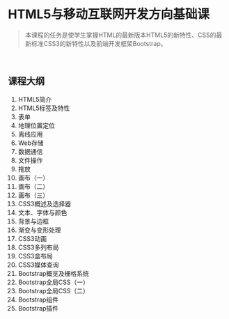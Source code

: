 # HTML5与移动互联网开发方向基础课

> 本课程的任务是使学生掌握HTML的最新版本HTML5的新特性、CSS的最新标准CSS3的新特性以及前端开发框架Bootstrap。

&nbsp;

## 课程大纲

1. HTML5简介
2. HTML5标签及特性
3. 表单
4. 地理位置定位
5. 离线应用
6. Web存储
7. 数据通信
8. 文件操作
9. 拖放
10. 画布（一）
11. 画布（二）
12. 画布（三）
13. CSS3概述及选择器
14. 文本、字体与颜色
15. 背景与边框
16. 渐变与变形处理
17. CSS3动画
18. CSS3多列布局
19. CSS3盒布局
20. CSS3媒体查询
21. Bootstrap概览及栅格系统
22. Bootstrap全局CSS（一）
23. Bootstrap全局CSS（二）
24. Bootstrap组件
25. Bootstrap插件


